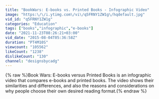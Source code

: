 ```yaml
---
title: "BookWars: E-books vs. Printed Books - Infographic Video"
image: "https:\/\/i.ytimg.com\/vi\/q5FRNY1ZW1g\/hqdefault.jpg"
vid_id: "q5FRNY1ZW1g"
categories: "Education"
tags: ["books","infographic","e-books"]
date: "2021-11-23T08:26:21+03:00"
vid_date: "2015-08-04T05:36:58Z"
duration: "PT4M10S"
viewcount: "105562"
likeCount: "1238"
dislikeCount: "130"
channel: "designsbycadg"
---
```

{% raw %}Book Wars: E-books versus Printed Books is an infographic video that compares e-books and printed books. The video shows their similarities and differences, and also the reasons and considerations on why people choose their own desired reading format.{% endraw %}
